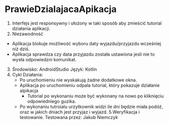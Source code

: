 # PrawieDzialajacaApikacja
1. Interfejs jest responsywny i ułożony w taki sposób aby zmieścić tutorial działania aplikacji.
2. Niezawodność
  - Aplikacja blokuje możliwość wyboru daty wyjazdu/przyjazdu wcześniej niż dziś.
  - Aplikacja sprawdza czy data przyjazdu została ustawiona jesli nie to wysła odpowiedzni komunikat.
3. Środowisko: AndroidStudio
   Język: Kotlin
4. Cykl Działania:
   - Po uruchomieniu nie wyskakują żadne dodatkowe okna.
   - Aplikacja po uruchomieniu odpala tutorial, który pokazuje działanie alpikacja
     - Tutorial po wykonaniu może być wykonany na nowo po kliknięciu odpowiedniego guzika.
   - Po wykonaniu tutroialu urzytkownik widzi ile dni będzie miała podóż, oraz w jakich dniach jest przyjaz i wyjazd.
5.Weryfikacja i testowanie.
  Testowana przez: Jakub Niemczyk
